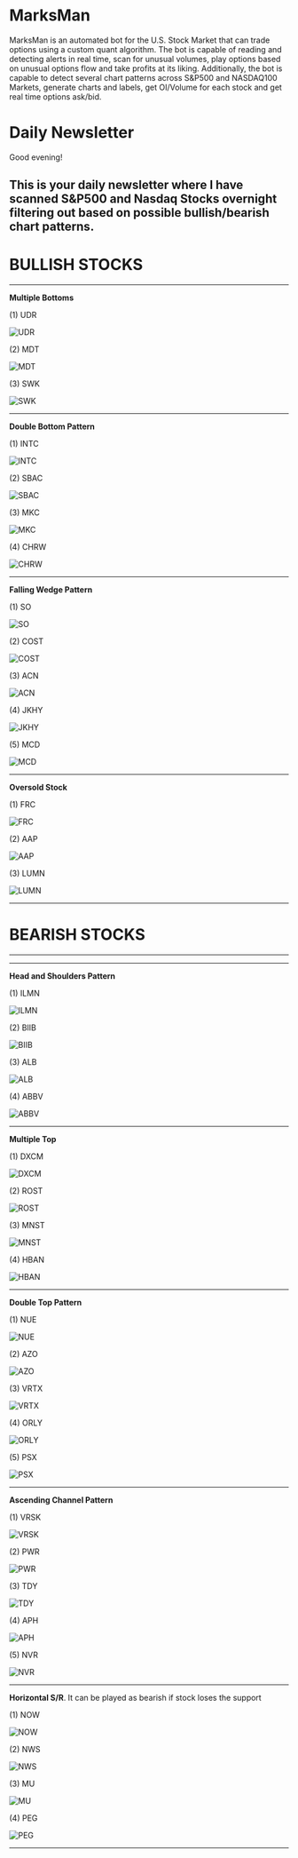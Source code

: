 # MarksMan 

MarksMan is an automated bot for the U.S. Stock Market that can trade options using a custom quant algorithm. The bot is capable of reading and detecting alerts in real time, scan for unusual volumes, play options based on unusual options flow and take profits at its liking. Additionally, the bot is capable to detect several chart patterns across S&P500 and NASDAQ100 Markets, generate charts and labels, get OI/Volume for each stock and get real time options ask/bid.

 # Daily Newsletter
Good evening! 

This is your daily newsletter where I have scanned S&P500 and Nasdaq Stocks overnight filtering out based on possible bullish/bearish chart patterns.
---
# BULLISH STOCKS
---
**Multiple Bottoms**

(1) UDR

![UDR](images/UDR.jpg)

(2) MDT

![MDT](images/MDT.jpg)

(3) SWK

![SWK](images/SWK.jpg)

---
**Double Bottom Pattern**

(1) INTC

![INTC](images/INTC.jpg)

(2) SBAC

![SBAC](images/SBAC.jpg)

(3) MKC

![MKC](images/MKC.jpg)

(4) CHRW

![CHRW](images/CHRW.jpg)

---
**Falling Wedge Pattern**

(1) SO

![SO](images/SO.jpg)

(2) COST

![COST](images/COST.jpg)

(3) ACN

![ACN](images/ACN.jpg)

(4) JKHY

![JKHY](images/JKHY.jpg)

(5) MCD

![MCD](images/MCD.jpg)

---
**Oversold Stock**

(1) FRC

![FRC](images/FRC.jpg)

(2) AAP

![AAP](images/AAP.jpg)

(3) LUMN

![LUMN](images/LUMN.jpg)

---

# BEARISH STOCKS 
---

---
**Head and Shoulders Pattern**

(1) ILMN

![ILMN](images/ILMN.jpg)

(2) BIIB

![BIIB](images/BIIB.jpg)

(3) ALB

![ALB](images/ALB.jpg)

(4) ABBV

![ABBV](images/ABBV.jpg)

---
**Multiple Top**

(1) DXCM

![DXCM](images/DXCM.jpg)

(2) ROST

![ROST](images/ROST.jpg)

(3) MNST

![MNST](images/MNST.jpg)

(4) HBAN

![HBAN](images/HBAN.jpg)

---
**Double Top Pattern**

(1) NUE

![NUE](images/NUE.jpg)

(2) AZO

![AZO](images/AZO.jpg)

(3) VRTX

![VRTX](images/VRTX.jpg)

(4) ORLY

![ORLY](images/ORLY.jpg)

(5) PSX

![PSX](images/PSX.jpg)

---
**Ascending Channel Pattern**

(1) VRSK

![VRSK](images/VRSK.jpg)

(2) PWR

![PWR](images/PWR.jpg)

(3) TDY

![TDY](images/TDY.jpg)

(4) APH

![APH](images/APH.jpg)

(5) NVR

![NVR](images/NVR.jpg)

---
**Horizontal S/R**. It can be played as bearish if stock loses the support

(1) NOW

![NOW](images/NOW.jpg)

(2) NWS

![NWS](images/NWS.jpg)

(3) MU

![MU](images/MU.jpg)

(4) PEG

![PEG](images/PEG.jpg)

---
